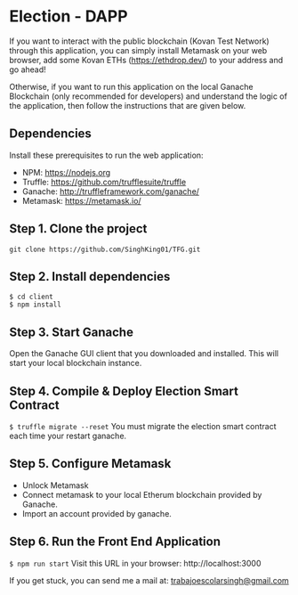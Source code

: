 # Election - DAPP 
If you want to interact with the public blockchain (Kovan Test Network) through this application, you can simply install Metamask on your web browser, add some Kovan ETHs (https://ethdrop.dev/) to your address and go ahead!

Otherwise, if you want to run this application on the local Ganache Blockchain (only recommended for developers) and understand the logic of the application, then follow the instructions that are given below.


## Dependencies
Install these prerequisites to run the web application:
- NPM: https://nodejs.org
- Truffle: https://github.com/trufflesuite/truffle
- Ganache: http://truffleframework.com/ganache/
- Metamask: https://metamask.io/


## Step 1. Clone the project
`git clone https://github.com/SinghKing01/TFG.git`

## Step 2. Install dependencies
```
$ cd client
$ npm install
```
## Step 3. Start Ganache
Open the Ganache GUI client that you downloaded and installed. This will start your local blockchain instance.


## Step 4. Compile & Deploy Election Smart Contract
`$ truffle migrate --reset`
You must migrate the election smart contract each time your restart ganache.

## Step 5. Configure Metamask
- Unlock Metamask
- Connect metamask to your local Etherum blockchain provided by Ganache.
- Import an account provided by ganache.

## Step 6. Run the Front End Application
`$ npm run start`
Visit this URL in your browser: http://localhost:3000

If you get stuck, you can send me a mail at: trabajoescolarsingh@gmail.com
